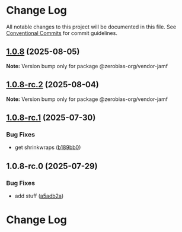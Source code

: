 # Change Log

All notable changes to this project will be documented in this file.
See [Conventional Commits](https://conventionalcommits.org) for commit guidelines.

## [1.0.8](https://github.com/zerobias-org/vendor/compare/@zerobias-org/vendor-jamf@1.0.8-rc.2...@zerobias-org/vendor-jamf@1.0.8) (2025-08-05)

**Note:** Version bump only for package @zerobias-org/vendor-jamf





## [1.0.8-rc.2](https://github.com/zerobias-org/vendor/compare/@zerobias-org/vendor-jamf@1.0.8-rc.1...@zerobias-org/vendor-jamf@1.0.8-rc.2) (2025-08-04)

**Note:** Version bump only for package @zerobias-org/vendor-jamf





## [1.0.8-rc.1](https://github.com/zerobias-org/vendor/compare/@zerobias-org/vendor-jamf@1.0.8-rc.0...@zerobias-org/vendor-jamf@1.0.8-rc.1) (2025-07-30)


### Bug Fixes

* get shrinkwraps ([b189bb0](https://github.com/zerobias-org/vendor/commit/b189bb0cf53ad66427530ccc0eab7824527942d3))





## 1.0.8-rc.0 (2025-07-29)


### Bug Fixes

* add stuff ([a5adb2a](https://github.com/zerobias-org/vendor/commit/a5adb2aecd0670c42e9077affecb6a047bf30fc6))





# Change Log
